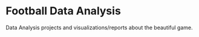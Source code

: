# Football Data Analysis

Data Analysis projects and visualizations/reports about the beautiful game.
